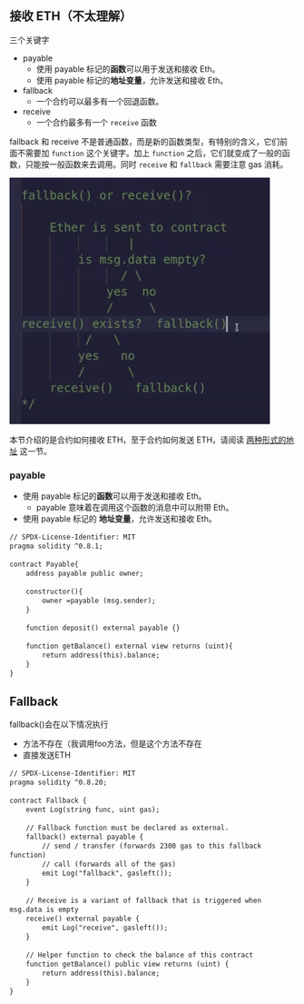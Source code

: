 ## 接收 ETH（不太理解）

三个关键字

- payable
  - 使用 payable 标记的**函数**可以用于发送和接收 Eth。
  - 使用 payable 标记的**地址变量**，允许发送和接收 Eth。
- fallback
  - 一个合约可以最多有一个回退函数。
- receive
  - 一个合约最多有一个 `receive` 函数

fallback 和 receive 不是普通函数，而是新的函数类型，有特别的含义，它们前面不需要加 `function` 这个关键字。加上 `function` 之后，它们就变成了一般的函数，只能按一般函数来去调用。同时 `receive` 和 `fallback` 需要注意 gas 消耗。

![image-20230925104656487](assets\image-20230925104656487.png)



本节介绍的是合约如何接收 ETH，至于合约如何发送 ETH，请阅读 [两种形式的地址](https://professional-solidity.readthedocs.io/source/02.type-of-data.html#id24) 这一节。

### payable

- 使用 payable 标记的**函数**可以用于发送和接收 Eth。
  - payable 意味着在调用这个函数的消息中可以附带 Eth。
- 使用 payable 标记的 **地址变量**，允许发送和接收 Eth。

```solidity
// SPDX-License-Identifier: MIT
pragma solidity ^0.8.1;

contract Payable{
    address payable public owner;

    constructor(){
        owner =payable (msg.sender);
    }

    function deposit() external payable {}

    function getBalance() external view returns (uint){
        return address(this).balance;
    }
}
```



## Fallback

fallback()会在以下情况执行

- 方法不存在（我调用foo方法，但是这个方法不存在
- 直接发送ETH

```solidity
// SPDX-License-Identifier: MIT
pragma solidity ^0.8.20;

contract Fallback {
    event Log(string func, uint gas);

    // Fallback function must be declared as external.
    fallback() external payable {
        // send / transfer (forwards 2300 gas to this fallback function)
        // call (forwards all of the gas)
        emit Log("fallback", gasleft());
    }

    // Receive is a variant of fallback that is triggered when msg.data is empty
    receive() external payable {
        emit Log("receive", gasleft());
    }

    // Helper function to check the balance of this contract
    function getBalance() public view returns (uint) {
        return address(this).balance;
    }
}
```

